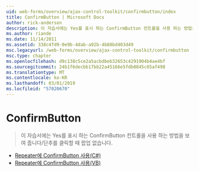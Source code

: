 ```yaml
---
uid: web-forms/overview/ajax-control-toolkit/confirmbutton/index
title: ConfirmButton | Microsoft Docs
author: rick-anderson
description: 이 자습서에는 Yes를 표시 하는 ConfirmButton 컨트롤을 사용 하는 방법을 보여 줍니다/단추를 클릭할 때 팝업 없습니다.
ms.author: riande
ms.date: 11/14/2011
ms.assetid: 338c4fd9-0e9b-4dab-a92b-4b88bd403d49
msc.legacyurl: /web-forms/overview/ajax-control-toolkit/confirmbutton
msc.type: chapter
ms.openlocfilehash: d9c138c5ce2a5acbdbeb32653c4291904b4ae4bf
ms.sourcegitcommit: 24b1f6decbb17bb22a45166e5fdb0845c65af498
ms.translationtype: MT
ms.contentlocale: ko-KR
ms.lasthandoff: 03/01/2019
ms.locfileid: "57020670"
---
```

<a name="confirmbutton"></a>ConfirmButton
====================
> 이 자습서에는 Yes를 표시 하는 ConfirmButton 컨트롤을 사용 하는 방법을 보여 줍니다/단추를 클릭할 때 팝업 없습니다.


- [Repeater에 ConfirmButton 사용(C#)](using-a-confirmbutton-in-a-repeater-cs.md)
- [Repeater에 ConfirmButton 사용(VB)](using-a-confirmbutton-in-a-repeater-vb.md)
